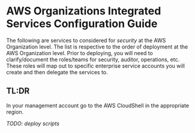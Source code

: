 # AWS Organizations Integrated Services Configuration Guide

The following are services to considered for *security* at the AWS Organization level. The list is respective to the order of deployment at the AWS Organization level. Prior to deploying, you will need to clarify/document the roles/teams for security, auditor, operations, etc. These roles will map out to specific enterprise service accounts you will create and then delegate the services to.

## TL:DR

In your management account go to the AWS CloudShell in the appropriate region.

*TODO: deploy scripts*

